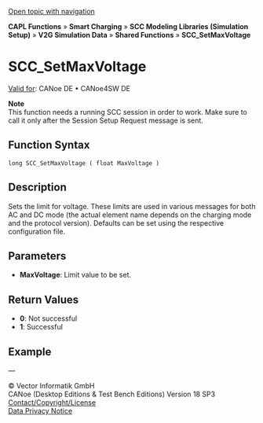 [Open topic with navigation](../../../../../CANoeDEFamily.htm#Topics/CAPLFunctions/SmartCharging/Functions/CAPLfunctionSCCSetMaxVoltage.md)

**CAPL Functions** » **Smart Charging** » **SCC Modeling Libraries (Simulation Setup)** » **V2G Simulation Data** » **Shared Functions** » **SCC_SetMaxVoltage**

# SCC_SetMaxVoltage

[Valid for](../../../Shared/FeatureAvailability.md):  CANoe DE • CANoe4SW DE

**Note**  
This function needs a running SCC session in order to work. Make sure to call it only after the Session Setup Request message is sent.

## Function Syntax

`long SCC_SetMaxVoltage ( float MaxVoltage )`

## Description

Sets the limit for voltage. These limits are used in various messages for both AC and DC mode (the actual element name depends on the charging mode and the protocol version). Defaults can be set using the respective configuration file.

## Parameters

- **MaxVoltage**: Limit value to be set.

## Return Values

- **0**: Not successful
- **1**: Successful

## Example

— 

© Vector Informatik GmbH  
CANoe (Desktop Editions & Test Bench Editions) Version 18 SP3  
[Contact/Copyright/License](../../../Shared/ContactCopyrightLicense.md)  
[Data Privacy Notice](https://www.vector.com/int/en/company/get-info/privacy-policy/)